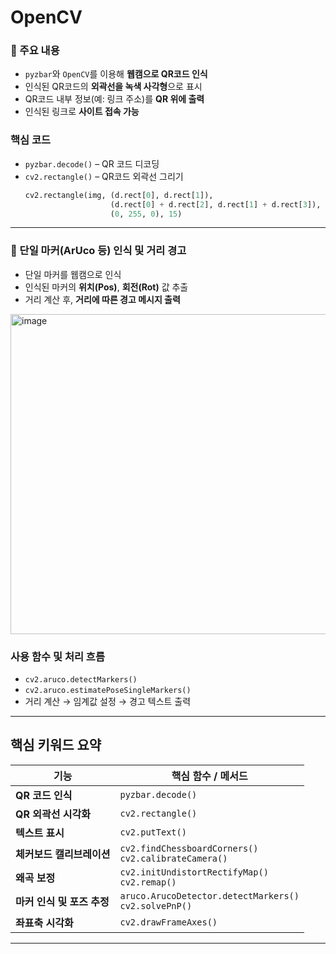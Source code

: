 # OpenCV
### 📌 주요 내용
- `pyzbar`와 `OpenCV`를 이용해 **웹캠으로 QR코드 인식**
- 인식된 QR코드의 **외곽선을 녹색 사각형**으로 표시
- QR코드 내부 정보(예: 링크 주소)를 **QR 위에 출력**
- 인식된 링크로 **사이트 접속 가능**

### 핵심 코드
- `pyzbar.decode()` – QR 코드 디코딩
- `cv2.rectangle()` – QR코드 외곽선 그리기  
  ```python
  cv2.rectangle(img, (d.rect[0], d.rect[1]), 
                     (d.rect[0] + d.rect[2], d.rect[1] + d.rect[3]), 
                     (0, 255, 0), 15)

---

### 📌 단일 마커(ArUco 등) 인식 및 거리 경고

- 단일 마커를 웹캠으로 인식
- 인식된 마커의 **위치(Pos)**, **회전(Rot)** 값 추출
- 거리 계산 후, **거리에 따른 경고 메시지 출력**  

<img width="642" height="512" alt="image" src="https://github.com/user-attachments/assets/5630a1f2-fcc8-4efe-8fb7-f4fa7bd8747a" />


### 사용 함수 및 처리 흐름
- `cv2.aruco.detectMarkers()`
- `cv2.aruco.estimatePoseSingleMarkers()`
- 거리 계산 → 임계값 설정 → 경고 텍스트 출력

---

## 핵심 키워드 요약

| 기능                    | 핵심 함수 / 메서드                          |
|-------------------------|---------------------------------------------|
| **QR 코드 인식**        | `pyzbar.decode()`                          |
| **QR 외곽선 시각화**    | `cv2.rectangle()`                          |
| **텍스트 표시**         | `cv2.putText()`                            |
| **체커보드 캘리브레이션** | `cv2.findChessboardCorners()`<br>`cv2.calibrateCamera()` |
| **왜곡 보정**           | `cv2.initUndistortRectifyMap()`<br>`cv2.remap()` |
| **마커 인식 및 포즈 추정** | `aruco.ArucoDetector.detectMarkers()`<br>`cv2.solvePnP()` |
| **좌표축 시각화**       | `cv2.drawFrameAxes()`                      |



---
